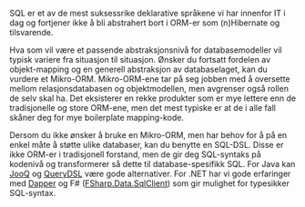 SQL er et av de mest suksessrike deklarative språkene vi har innenfor IT i dag og fortjener ikke å bli abstrahert bort i ORM-er som (n)Hibernate og tilsvarende.

Hva som vil være et passende abstraksjonsnivå for databasemodeller vil typisk variere fra situasjon til situasjon. Ønsker du fortsatt fordelen av objekt-mapping og en generell abstraksjon av databaselaget, kan du vurdere et Mikro-ORM. Mikro-ORM-ene tar på seg jobben med å oversette mellom relasjonsdatabasen og objektmodellen, men avgrenser også rollen de selv skal ha. Det eksisterer en rekke produkter som er mye lettere enn de tradisjonelle og store ORM-ene, men det mest typiske er at de i alle fall skåner deg for mye boilerplate mapping-kode.

Dersom du ikke ønsker å bruke en Mikro-ORM, men har behov for å på en enkel måte å støtte ulike databaser, kan du benytte en SQL-DSL. Disse er ikke ORM-er i tradisjonell forstand, men de gir deg SQL-syntaks på kodenivå og transformerer så dette til database-spesifikk SQL. For Java kan [JooQ](https://www.jooq.org/) og [QueryDSL](http://www.querydsl.com/) være gode alternativer. For .NET har vi gode erfaringer med [Dapper](https://github.com/StackExchange/Dapper) og F# ([FSharp.Data.SqlClient](http://fsprojects.github.io/FSharp.Data.SqlClient/)) som gir mulighet for typesikker SQL-syntax.